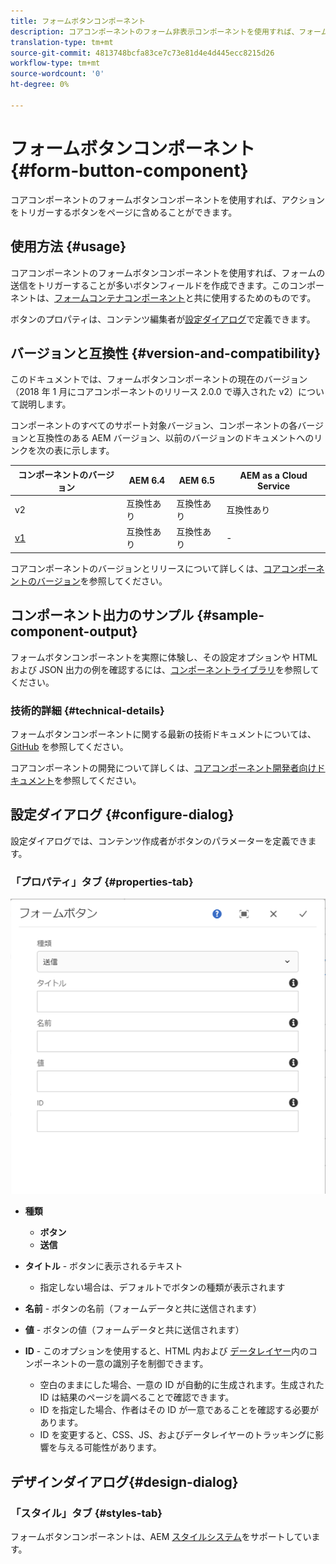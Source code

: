 ```yaml
---
title: フォームボタンコンポーネント
description: コアコンポーネントのフォーム非表示コンポーネントを使用すれば、フォームに非表示フィールドを含めることができます。
translation-type: tm+mt
source-git-commit: 4813748bcfa83ce7c73e81d4e4d445ecc8215d26
workflow-type: tm+mt
source-wordcount: '0'
ht-degree: 0%

---
```



# フォームボタンコンポーネント {#form-button-component}

コアコンポーネントのフォームボタンコンポーネントを使用すれば、アクションをトリガーするボタンをページに含めることができます。

## 使用方法 {#usage}

コアコンポーネントのフォームボタンコンポーネントを使用すれば、フォームの送信をトリガーすることが多いボタンフィールドを作成できます。このコンポーネントは、[フォームコンテナコンポーネント](form-container.md)と共に使用するためのものです。

ボタンのプロパティは、コンテンツ編集者が[設定ダイアログ](#configure-dialog)で定義できます。

## バージョンと互換性 {#version-and-compatibility}

このドキュメントでは、フォームボタンコンポーネントの現在のバージョン（2018 年 1 月にコアコンポーネントのリリース 2.0.0 で導入された v2）について説明します。

コンポーネントのすべてのサポート対象バージョン、コンポーネントの各バージョンと互換性のある AEM バージョン、以前のバージョンのドキュメントへのリンクを次の表に示します。

| コンポーネントのバージョン | AEM 6.4 | AEM 6.5 | AEM as a Cloud Service |
|--- |--- |--- |---|
| v2 | 互換性あり | 互換性あり | 互換性あり |
| [v1](/help/components/v1/form-button-v1.md) | 互換性あり | 互換性あり | - |

コアコンポーネントのバージョンとリリースについて詳しくは、[コアコンポーネントのバージョン](/help/versions.md)を参照してください。

## コンポーネント出力のサンプル {#sample-component-output}

フォームボタンコンポーネントを実際に体験し、その設定オプションや HTML および JSON 出力の例を確認するには、[コンポーネントライブラリ](https://adobe.com/go/aem_cmp_library_form_button_jp)を参照してください。

### 技術的詳細 {#technical-details}

フォームボタンコンポーネントに関する最新の技術ドキュメントについては、[GitHub](https://adobe.com/go/aem_cmp_tech_form_button_v2_jp) を参照してください。

コアコンポーネントの開発について詳しくは、[コアコンポーネント開発者向けドキュメント](/help/developing/overview.md)を参照してください。

## 設定ダイアログ {#configure-dialog}

設定ダイアログでは、コンテンツ作成者がボタンのパラメーターを定義できます。

### 「プロパティ」タブ {#properties-tab}

![フォームボタンコンポーネントの編集ダイアログ](/help/assets/form-button-edit.png)

* **種類**

   * **ボタン**
   * **送信**

* **タイトル** - ボタンに表示されるテキスト

   * 指定しない場合は、デフォルトでボタンの種類が表示されます

* **名前** - ボタンの名前（フォームデータと共に送信されます）
* **値** - ボタンの値（フォームデータと共に送信されます）

* **ID** - このオプションを使用すると、HTML 内および [データレイヤー](/help/developing/data-layer/overview.md)内のコンポーネントの一意の識別子を制御できます。
   * 空白のままにした場合、一意の ID が自動的に生成されます。生成された ID は結果のページを調べることで確認できます。
   * ID を指定した場合、作者はその ID が一意であることを確認する必要があります。
   * ID を変更すると、CSS、JS、およびデータレイヤーのトラッキングに影響を与える可能性があります。

## デザインダイアログ{#design-dialog}

### 「スタイル」タブ {#styles-tab}

フォームボタンコンポーネントは、AEM [スタイルシステム](/help/get-started/authoring.md#component-styling)をサポートしています。
